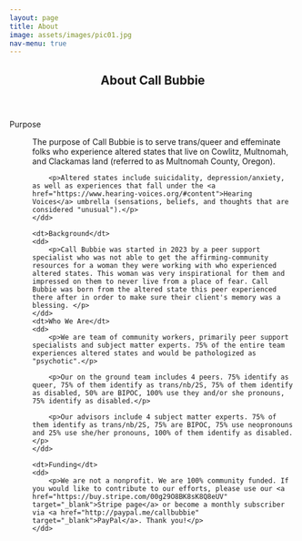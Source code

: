 ```yaml
---
layout: page
title: About
image: assets/images/pic01.jpg
nav-menu: true
---
```


<!-- Main -->
<div id="main" class="alt" style="max-width: 800px;margin:auto;">

<!-- One -->
<section id="one">
	<div class="inner">
		<header class="major">
			<h1>About Call Bubbie</h1>
		</header>



<dl>
	<dt>Purpose</dt>
	<dd>
		<p>The purpose of Call Bubbie is to serve trans/queer and effeminate folks who experience altered states that live on Cowlitz, Multnomah, and Clackamas land (referred to as Multnomah County, Oregon).</p>

		<p>Altered states include suicidality, depression/anxiety, as well as experiences that fall under the <a href="https://www.hearing-voices.org/#content">Hearing Voices</a> umbrella (sensations, beliefs, and thoughts that are considered "unusual").</p>
	</dd>

	<dt>Background</dt>
	<dd>
		<p>Call Bubbie was started in 2023 by a peer support specialist who was not able to get the affirming-community resources for a woman they were working with who experienced altered states. This woman was very inspirational for them and impressed on them to never live from a place of fear. Call Bubbie was born from the altered state this peer experienced there after in order to make sure their client's memory was a blessing. </p>
	</dd>
    <dt>Who We Are</dt>
	<dd>
		<p>We are team of community workers, primarily peer support specialists and subject matter experts. 75% of the entire team experiences altered states and would be pathologized as "psychotic".</p>

		<p>Our on the ground team includes 4 peers. 75% identify as queer, 75% of them identify as trans/nb/2S, 75% of them identify as disabled, 50% are BIPOC, 100% use they and/or she pronouns, 75% identify as disabled.</p>

		<p>Our advisors include 4 subject matter experts. 75% of them identify as trans/nb/2S, 75% are BIPOC, 75% use neopronouns and 25% use she/her pronouns, 100% of them identify as disabled.</p>
	</dd>

	<dt>Funding</dt>
	<dd>
		<p>We are not a nonprofit. We are 100% community funded. If you would like to contribute to our efforts, please use our <a href="https://buy.stripe.com/00g29O8BK8sK8Q8eUV" target="_blank">Stripe page</a> or become a monthly subscriber via <a href="http://paypal.me/callbubbie" target="_blank">PayPal</a>. Thank you!</p>
	</dd> 

	
</dl>


</div>
</section>

</div>
